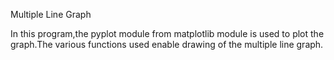 Multiple Line Graph 

In this program,the pyplot module from matplotlib module is used to plot the graph.The various functions used enable drawing of the multiple line graph.

